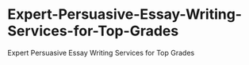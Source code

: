 # Expert-Persuasive-Essay-Writing-Services-for-Top-Grades
Expert Persuasive Essay Writing Services for Top Grades
